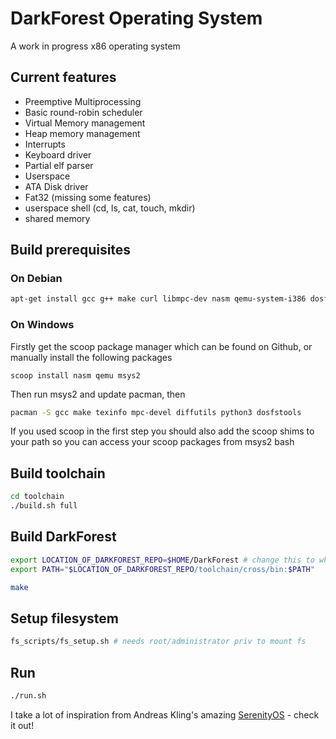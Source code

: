 # DarkForest Operating System

A work in progress x86 operating system

## Current features

- Preemptive Multiprocessing
- Basic round-robin scheduler
- Virtual Memory management
- Heap memory management
- Interrupts
- Keyboard driver
- Partial elf parser
- Userspace
- ATA Disk driver
- Fat32 (missing some features)
- userspace shell (cd, ls, cat, touch, mkdir)
- shared memory

## Build prerequisites

### On Debian
```bash
apt-get install gcc g++ make curl libmpc-dev nasm qemu-system-i386 dosfstools
```

### On Windows
Firstly get the scoop package manager which can be found on Github, or manually install the following packages
```batch
scoop install nasm qemu msys2 
```

Then run msys2 and update pacman, then
```bash
pacman -S gcc make texinfo mpc-devel diffutils python3 dosfstools
```
If you used scoop in the first step you should also add the scoop shims to your path so you can access your scoop packages from msys2 bash

## Build toolchain
```bash
cd toolchain
./build.sh full
```

## Build DarkForest
```bash
export LOCATION_OF_DARKFOREST_REPO=$HOME/DarkForest # change this to where you have placed the repo
export PATH="$LOCATION_OF_DARKFOREST_REPO/toolchain/cross/bin:$PATH"

make
```

## Setup filesystem
```bash
fs_scripts/fs_setup.sh # needs root/administrator priv to mount fs
```

## Run
```bash
./run.sh
```


I take a lot of inspiration from Andreas Kling's amazing [SerenityOS](https://github.com/SerenityOS/serenity) - check it out!


